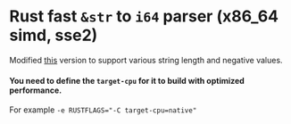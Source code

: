 # Rust fast `&str` to `i64` parser (x86_64 simd, sse2)

Modified [this](https://rust-malaysia.github.io/code/2020/07/11/faster-integer-parsing.html) version to support various string length and negative values.

#### You need to define the `target-cpu` for it to build with optimized performance.
For example `-e RUSTFLAGS="-C target-cpu=native"`
